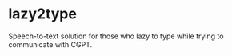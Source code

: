 # lazy2type

Speech-to-text solution for those who lazy to type while trying to communicate with CGPT.
